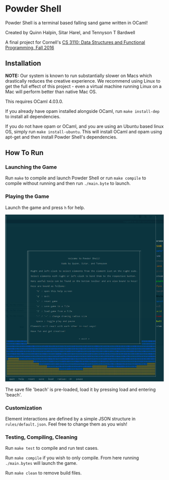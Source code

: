 # Powder Shell

Powder Shell is a terminal based falling sand game written in OCaml!

Created by Quinn Halpin, Sitar Harel, and Tennyson T Bardwell

A final project for Cornell's [CS 3110: Data Structures and Functional Programming, Fall 2016](http://www.cs.cornell.edu/courses/cs3110/2016fa/) 

## Installation

**NOTE:** Our system is known to run substantially slower on Macs which drastically reduces the creative experience. We recommend using Linux to get the full effect of this project - even a virtual machine running Linux on a Mac will perform better than native Mac OS.

This requires OCaml 4.03.0.

If you already have opam installed alongside OCaml, run `make install-dep` to install all dependencies.

If you do not have opam or OCaml, and you are using an Ubuntu based linux OS, simply run `make install-ubuntu`. This will install OCaml and opam using apt-get and then install Powder Shell's dependencies.

## How To Run

### Launching the Game

Run `make` to compile and launch Powder Shell or run `make compile` to compile without running and then run `./main.byte` to launch.
### Playing the Game

Launch the game and press `h` for help.

![Help Menu](media/help_menu.png "Help Menu")

The save file 'beach' is pre-loaded, load it by pressing load and entering 'beach'.

### Customization

Element interactions are defined by a simple JSON structure in `rules/default.json`. Feel free to change them as you wish!

### Testing, Compiling, Cleaning

Run `make test` to compile and run test cases.

Run `make compile` if you wish to only compile. From here running `./main.bytes` will launch the game.

Run `make clean` to remove build files.


